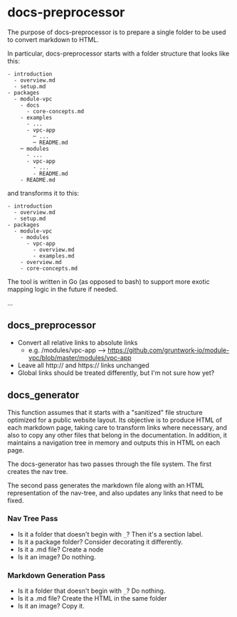 # docs-preprocessor

The purpose of docs-preprocessor is to prepare a single folder to be used to convert markdown to HTML.

In particular, docs-preprocessor starts with a folder structure that looks like this:

```
- introduction
  - overview.md
  - setup.md
- packages
  - module-vpc
    - docs
      - core-concepts.md
    - examples
      - ...
      - vpc-app
        ─ ...
        ─ README.md
    ─ modules
      - ...
      - vpc-app
        - ...
        - README.md
    - README.md
```

and transforms it to this:

```
- introduction
  - overview.md
  - setup.md
- packages
  - module-vpc
    - modules
      - vpc-app
        - overview.md
        - examples.md
    - overview.md
    - core-concepts.md
```

The tool is written in Go (as opposed to bash) to support more exotic mapping logic in the future if needed.

...

## docs_preprocessor

- Convert all relative links to absolute links
  - e.g. /modules/vpc-app --> https://github.com/gruntwork-io/module-vpc/blob/master/modules/vpc-app
- Leave all http:// and https:// links unchanged
- Global links should be treated differently, but I'm not sure how yet?

## docs_generator

This function assumes that it starts with a "sanitized" file structure optimized for a public website layout. Its 
objective is to produce HTML of each markdown page, taking care to transform links where necessary, and also to copy 
any other files that belong in the documentation. In addition, it maintains a navigation tree in memory and outputs
 this in HTML on each page.
 
The docs-generator has two passes through the file system. The first creates the nav tree.

The second pass generates the markdown file along with an HTML representation of the nav-tree, and also updates any links
that need to be fixed.

### Nav Tree Pass

- Is it a folder that doesn't begin with `_`? Then it's a section label.
- Is it a package folder? Consider decorating it differently.
- Is it a .md file? Create a node
- Is it an image? Do nothing.

### Markdown Generation Pass

- Is it a folder that doesn't begin with `_`? Do nothing.
- Is it a .md file? Create the HTML in the same folder
- Is it an image? Copy it.


